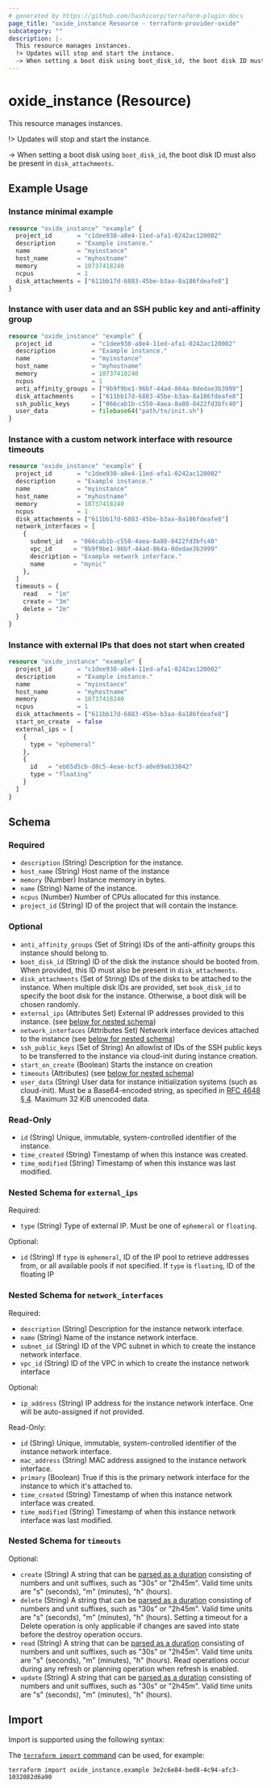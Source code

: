 ```yaml
---
# generated by https://github.com/hashicorp/terraform-plugin-docs
page_title: "oxide_instance Resource - terraform-provider-oxide"
subcategory: ""
description: |-
  This resource manages instances.
  !> Updates will stop and start the instance.
  -> When setting a boot disk using boot_disk_id, the boot disk ID must also be present in disk_attachments.
---
```


# oxide_instance (Resource)

This resource manages instances.

!> Updates will stop and start the instance.

-> When setting a boot disk using `boot_disk_id`, the boot disk ID must also be present in `disk_attachments`.

## Example Usage

### Instance minimal example

```terraform
resource "oxide_instance" "example" {
  project_id       = "c1dee930-a8e4-11ed-afa1-0242ac120002"
  description      = "Example instance."
  name             = "myinstance"
  host_name        = "myhostname"
  memory           = 10737418240
  ncpus            = 1
  disk_attachments = ["611bb17d-6883-45be-b3aa-8a186fdeafe8"]
}
```

### Instance with user data and an SSH public key and anti-affinity group

```terraform
resource "oxide_instance" "example" {
  project_id           = "c1dee930-a8e4-11ed-afa1-0242ac120002"
  description          = "Example instance."
  name                 = "myinstance"
  host_name            = "myhostname"
  memory               = 10737418240
  ncpus                = 1
  anti_affinity_groups = ["9b9f9be1-96bf-44ad-864a-0dedae3b3999"]
  disk_attachments     = ["611bb17d-6883-45be-b3aa-8a186fdeafe8"]
  ssh_public_keys      = ["066cab1b-c550-4aea-8a80-8422fd3bfc40"]
  user_data            = filebase64("path/to/init.sh")
}
```

### Instance with a custom network interface with resource timeouts

```terraform
resource "oxide_instance" "example" {
  project_id       = "c1dee930-a8e4-11ed-afa1-0242ac120002"
  description      = "Example instance."
  name             = "myinstance"
  host_name        = "myhostname"
  memory           = 10737418240
  ncpus            = 1
  disk_attachments = ["611bb17d-6883-45be-b3aa-8a186fdeafe8"]
  network_interfaces = [
    {
      subnet_id   = "066cab1b-c550-4aea-8a80-8422fd3bfc40"
      vpc_id      = "9b9f9be1-96bf-44ad-864a-0dedae3b3999"
      description = "Example network interface."
      name        = "mynic"
    },
  ]
  timeouts = {
    read   = "1m"
    create = "3m"
    delete = "2m"
  }
}
```

### Instance with external IPs that does not start when created

```terraform
resource "oxide_instance" "example" {
  project_id       = "c1dee930-a8e4-11ed-afa1-0242ac120002"
  description      = "Example instance."
  name             = "myinstance"
  host_name        = "myhostname"
  memory           = 10737418240
  ncpus            = 1
  disk_attachments = ["611bb17d-6883-45be-b3aa-8a186fdeafe8"]
  start_on_create  = false
  external_ips = [
    {
      type = "ephemeral"
    },
    {
      id   = "eb65d5cb-d8c5-4eae-bcf3-a0e89a633042"
      type = "floating"
    }
  ]
}
```

<!-- schema generated by tfplugindocs -->
## Schema

### Required

- `description` (String) Description for the instance.
- `host_name` (String) Host name of the instance
- `memory` (Number) Instance memory in bytes.
- `name` (String) Name of the instance.
- `ncpus` (Number) Number of CPUs allocated for this instance.
- `project_id` (String) ID of the project that will contain the instance.

### Optional

- `anti_affinity_groups` (Set of String) IDs of the anti-affinity groups this instance should belong to.
- `boot_disk_id` (String) ID of the disk the instance should be booted from. When provided, this ID must also be present in `disk_attachments`.
- `disk_attachments` (Set of String) IDs of the disks to be attached to the instance. When multiple disk IDs are provided, set `book_disk_id` to specify the boot disk for the instance. Otherwise, a boot disk will be chosen randomly.
- `external_ips` (Attributes Set) External IP addresses provided to this instance. (see [below for nested schema](#nestedatt--external_ips))
- `network_interfaces` (Attributes Set) Network interface devices attached to the instance (see [below for nested schema](#nestedatt--network_interfaces))
- `ssh_public_keys` (Set of String) An allowlist of IDs of the SSH public keys to be transferred to the instance via cloud-init during instance creation.
- `start_on_create` (Boolean) Starts the instance on creation
- `timeouts` (Attributes) (see [below for nested schema](#nestedatt--timeouts))
- `user_data` (String) User data for instance initialization systems (such as cloud-init).
Must be a Base64-encoded string, as specified in [RFC 4648 § 4](https://datatracker.ietf.org/doc/html/rfc4648#section-4).
Maximum 32 KiB unencoded data.

### Read-Only

- `id` (String) Unique, immutable, system-controlled identifier of the instance.
- `time_created` (String) Timestamp of when this instance was created.
- `time_modified` (String) Timestamp of when this instance was last modified.

<a id="nestedatt--external_ips"></a>
### Nested Schema for `external_ips`

Required:

- `type` (String) Type of external IP. Must be one of `ephemeral` or `floating`.

Optional:

- `id` (String) If `type` is `ephemeral`, ID of the IP pool to retrieve addresses from, or all available pools if not specified. If `type` is `floating`, ID of the floating IP


<a id="nestedatt--network_interfaces"></a>
### Nested Schema for `network_interfaces`

Required:

- `description` (String) Description for the instance network interface.
- `name` (String) Name of the instance network interface.
- `subnet_id` (String) ID of the VPC subnet in which to create the instance network interface.
- `vpc_id` (String) ID of the VPC in which to create the instance network interface

Optional:

- `ip_address` (String) IP address for the instance network interface. One will be auto-assigned if not provided.

Read-Only:

- `id` (String) Unique, immutable, system-controlled identifier of the instance network interface.
- `mac_address` (String) MAC address assigned to the instance network interface.
- `primary` (Boolean) True if this is the primary network interface for the instance to which it's attached to.
- `time_created` (String) Timestamp of when this instance network interface was created.
- `time_modified` (String) Timestamp of when this instance network interface was last modified.


<a id="nestedatt--timeouts"></a>
### Nested Schema for `timeouts`

Optional:

- `create` (String) A string that can be [parsed as a duration](https://pkg.go.dev/time#ParseDuration) consisting of numbers and unit suffixes, such as "30s" or "2h45m". Valid time units are "s" (seconds), "m" (minutes), "h" (hours).
- `delete` (String) A string that can be [parsed as a duration](https://pkg.go.dev/time#ParseDuration) consisting of numbers and unit suffixes, such as "30s" or "2h45m". Valid time units are "s" (seconds), "m" (minutes), "h" (hours). Setting a timeout for a Delete operation is only applicable if changes are saved into state before the destroy operation occurs.
- `read` (String) A string that can be [parsed as a duration](https://pkg.go.dev/time#ParseDuration) consisting of numbers and unit suffixes, such as "30s" or "2h45m". Valid time units are "s" (seconds), "m" (minutes), "h" (hours). Read operations occur during any refresh or planning operation when refresh is enabled.
- `update` (String) A string that can be [parsed as a duration](https://pkg.go.dev/time#ParseDuration) consisting of numbers and unit suffixes, such as "30s" or "2h45m". Valid time units are "s" (seconds), "m" (minutes), "h" (hours).

## Import

Import is supported using the following syntax:

The [`terraform import` command](https://developer.hashicorp.com/terraform/cli/commands/import) can be used, for example:

```shell
terraform import oxide_instance.example 3e2c6e84-bed8-4c94-afc3-1032082d6a90
```
